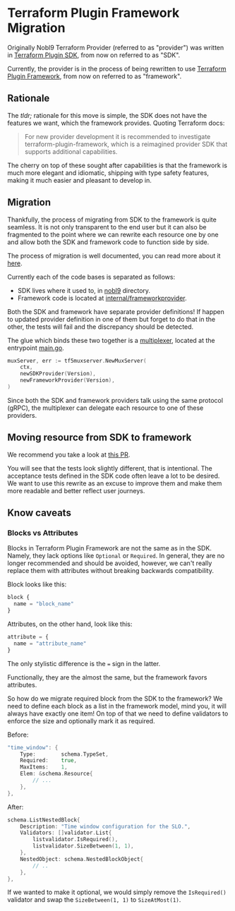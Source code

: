 # Terraform Plugin Framework Migration

Originally Nobl9 Terraform Provider (referred to as "provider") was written
in [Terraform Plugin SDK](https://github.com/hashicorp/terraform-plugin-sdk),
from now on referred to as "SDK".

Currently, the provider is in the process of being rewritten
to use [Terraform Plugin Framework](https://developer.hashicorp.com/terraform/plugin/framework),
from now on referred to as "framework".

## Rationale

The _tldr;_ rationale for this move is simple, the SDK does not have the
features we want, which the framework provides.
Quoting Terraform docs:

> For new provider development it is recommended to investigate
terraform-plugin-framework, which is a reimagined provider SDK
that supports additional capabilities.

The cherry on top of these sought after capabilities is that the framework
is much more elegant and idiomatic, shipping with type safety features, making
it much easier and pleasant to develop in.

## Migration

Thankfully, the process of migrating from SDK to the framework is quite
seamless. It is not only transparent to the end user but it can also be
fragmented to the point where we can rewrite each resource one by one and
allow both the SDK and framework code to function side by side.

The process of migration is well documented, you can read more about it
[here](https://developer.hashicorp.com/terraform/plugin/framework/migrating).

Currently each of the code bases is separated as follows:

- SDK lives where it used to, in [nobl9](../nobl9/) directory.
- Framework code is located at [internal/frameworkprovider](../internal/frameworkprovider/).

Both the SDK and framework have separate provider definitions!
If happen to updated provider definition in one of them but forget
to do that in the other, the tests will fail and the discrepancy
should be detected.

The glue which binds these two together is a
[multiplexer](https://github.com/hashicorp/terraform-plugin-mux),
located at the entrypoint [main.go](../main.go).

```go
muxServer, err := tf5muxserver.NewMuxServer(
	ctx,
	newSDKProvider(Version),
	newFrameworkProvider(Version),
)
```

Since both the SDK and framework providers talk using the same protocol (gRPC),
the multiplexer can delegate each resource to one of these providers.

## Moving resource from SDK to framework

We recommend you take a look at [this PR](https://github.com/nobl9/terraform-provider-nobl9/pull/425).

You will see that the tests look slightly different, that is intentional.
The acceptance tests defined in the SDK code often leave a lot to be desired.
We want to use this rewrite as an excuse to improve them and make them
more readable and better reflect user journeys.

## Know caveats

### Blocks vs Attributes

Blocks in Terraform Plugin Framework are not the same as in the SDK.
Namely, they lack options like `Optional` or `Required`.
In general, they are no longer recommended and should be avoided, however,
we can't really replace them with attributes without
breaking backwards compatibility.

Block looks like this:

```terraform
block {
  name = "block_name"
}
```

Attributes, on the other hand, look like this:

```terraform
attribute = {
  name = "attribute_name"
}
```

The only stylistic difference is the `=` sign in the latter.

Functionally, they are the almost the same, but the framework favors attributes.

So how do we migrate required block from the SDK to the framework?
We need to define each block as a list in the framework model,
mind you, it will always have exactly one item!
On top of that we need to define validators to enforce the size and optionally
mark it as required.

Before:

```go
"time_window": {
    Type:        schema.TypeSet,
    Required:    true,
    MaxItems:    1,
    Elem: &schema.Resource{
        // ...
    },
},
```

After:

```go
schema.ListNestedBlock{
    Description: "Time window configuration for the SLO.",
    Validators: []validator.List{
        listvalidator.IsRequired(),
        listvalidator.SizeBetween(1, 1),
    },
    NestedObject: schema.NestedBlockObject{
        // ..
    },
},
```

If we wanted to make it optional,
we would simply remove the `IsRequired()` validator and
swap the `SizeBetween(1, 1)` to `SizeAtMost(1)`.
